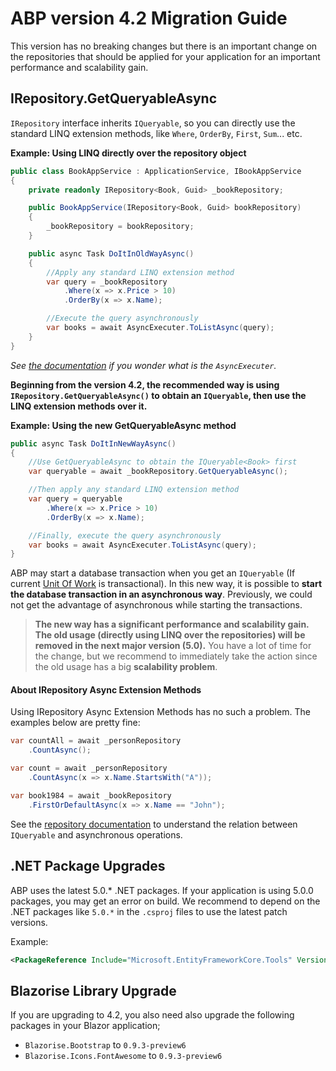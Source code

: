 # ABP version 4.2 Migration Guide

This version has no breaking changes but there is an important change on the repositories that should be applied for your application for an important performance and scalability gain.

## IRepository.GetQueryableAsync

`IRepository` interface inherits `IQueryable`, so you can directly use the standard LINQ extension methods, like `Where`, `OrderBy`, `First`, `Sum`... etc.

**Example: Using LINQ directly over the repository object**

````csharp
public class BookAppService : ApplicationService, IBookAppService
{
    private readonly IRepository<Book, Guid> _bookRepository;

    public BookAppService(IRepository<Book, Guid> bookRepository)
    {
        _bookRepository = bookRepository;
    }

    public async Task DoItInOldWayAsync()
    {
        //Apply any standard LINQ extension method
        var query = _bookRepository
            .Where(x => x.Price > 10)
            .OrderBy(x => x.Name);

        //Execute the query asynchronously
        var books = await AsyncExecuter.ToListAsync(query);
    }
}
````

*See [the documentation](https://docs.abp.io/en/abp/4.2/Repositories#iqueryable-async-operations) if you wonder what is the `AsyncExecuter`.*

**Beginning from the version 4.2, the recommended way is using `IRepository.GetQueryableAsync()` to obtain an `IQueryable`, then use the LINQ extension methods over it.**

**Example: Using the new GetQueryableAsync method**

````csharp
public async Task DoItInNewWayAsync()
{
    //Use GetQueryableAsync to obtain the IQueryable<Book> first
    var queryable = await _bookRepository.GetQueryableAsync();

    //Then apply any standard LINQ extension method
    var query = queryable
        .Where(x => x.Price > 10)
        .OrderBy(x => x.Name);

    //Finally, execute the query asynchronously
    var books = await AsyncExecuter.ToListAsync(query);
}
````

ABP may start a database transaction when you get an `IQueryable` (If current [Unit Of Work](https://docs.abp.io/en/abp/latest/Unit-Of-Work) is transactional). In this new way, it is possible to **start the database transaction in an asynchronous way**. Previously, we could not get the advantage of asynchronous while starting the transactions.

> **The new way has a significant performance and scalability gain. The old usage (directly using LINQ over the repositories) will be removed in the next major version (5.0).** You have a lot of time for the change, but we recommend to immediately take the action since the old usage has a big **scalability problem**.

#### About IRepository Async Extension Methods

Using IRepository Async Extension Methods has no such a problem. The examples below are pretty fine:

````csharp
var countAll = await _personRepository
    .CountAsync();

var count = await _personRepository
    .CountAsync(x => x.Name.StartsWith("A"));

var book1984 = await _bookRepository
    .FirstOrDefaultAsync(x => x.Name == "John");   
````

See the [repository documentation](https://docs.abp.io/en/abp/4.2/Repositories#iqueryable-async-operations) to understand the relation between `IQueryable` and asynchronous operations.

## .NET Package Upgrades

ABP uses the latest 5.0.* .NET packages. If your application is using 5.0.0 packages, you may get an error on build. We recommend to depend on the .NET packages like `5.0.*` in the `.csproj` files to use the latest patch versions.

Example:

````xml
<PackageReference Include="Microsoft.EntityFrameworkCore.Tools" Version="5.0.*" />
````

## Blazorise Library Upgrade

If you are upgrading to 4.2, you also need also upgrade the following packages in your Blazor application;

* `Blazorise.Bootstrap` to `0.9.3-preview6`
* `Blazorise.Icons.FontAwesome` to `0.9.3-preview6`